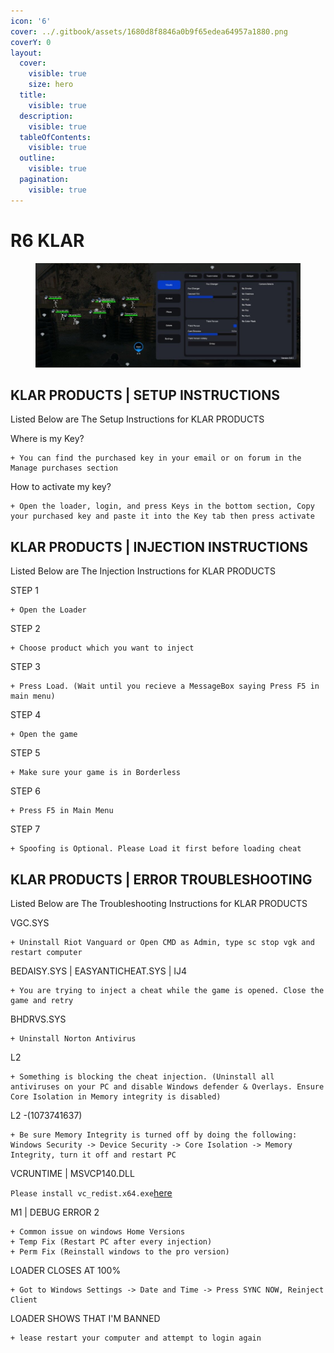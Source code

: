 ```yaml
---
icon: '6'
cover: ../.gitbook/assets/1680d8f8846a0b9f65edea64957a1880.png
coverY: 0
layout:
  cover:
    visible: true
    size: hero
  title:
    visible: true
  description:
    visible: true
  tableOfContents:
    visible: true
  outline:
    visible: true
  pagination:
    visible: true
---
```


# R6 KLAR

<figure><img src="../.gitbook/assets/r6 full (1).png" alt=""><figcaption></figcaption></figure>

## KLAR PRODUCTS | SETUP INSTRUCTIONS

Listed Below are The Setup Instructions for KLAR PRODUCTS

Where is my Key?

```
+ You can find the purchased key in your email or on forum in the Manage purchases section
```

How to activate my key?

```
+ Open the loader, login, and press Keys in the bottom section, Copy your purchased key and paste it into the Key tab then press activate
```

## KLAR PRODUCTS | INJECTION INSTRUCTIONS

Listed Below are The Injection Instructions for KLAR PRODUCTS

STEP 1

```
+ Open the Loader
```

STEP 2

```
+ Choose product which you want to inject
```

STEP 3

```
+ Press Load. (Wait until you recieve a MessageBox saying Press F5 in main menu)
```

STEP 4

```
+ Open the game
```

STEP 5

```
+ Make sure your game is in Borderless
```

STEP 6

```
+ Press F5 in Main Menu
```

STEP 7

```
+ Spoofing is Optional. Please Load it first before loading cheat

```

## KLAR PRODUCTS | ERROR TROUBLESHOOTING

Listed Below are The Troubleshooting Instructions for KLAR PRODUCTS

VGC.SYS

```
+ Uninstall Riot Vanguard or Open CMD as Admin, type sc stop vgk and restart computer
```

BEDAISY.SYS | EASYANTICHEAT.SYS | IJ4

```
+ You are trying to inject a cheat while the game is opened. Close the game and retry
```

BHDRVS.SYS

```
+ Uninstall Norton Antivirus
```

L2

```
+ Something is blocking the cheat injection. (Uninstall all antiviruses on your PC and disable Windows defender & Overlays. Ensure Core Isolation in Memory integrity is disabled)
```

L2 -(1073741637)

```
+ Be sure Memory Integrity is turned off by doing the following: Windows Security -> Device Security -> Core Isolation -> Memory Integrity, turn it off and restart PC
```

VCRUNTIME | MSVCP140.DLL

`Please install vc_redist.x64.exe`[here](https://www.microsoft.com/en-us/download/details.aspx?id=48145)

M1 | DEBUG ERROR 2

```
+ Common issue on windows Home Versions
+ Temp Fix (Restart PC after every injection)
+ Perm Fix (Reinstall windows to the pro version)
```

LOADER CLOSES AT 100%

```
+ Got to Windows Settings -> Date and Time -> Press SYNC NOW, Reinject Client
```

LOADER SHOWS THAT I'M BANNED

```
+ lease restart your computer and attempt to login again
```
